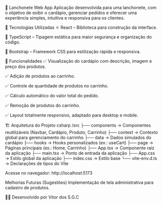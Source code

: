 🍔 Lanchonete Web App
Aplicação desenvolvida para uma lanchonete, com o objetivo de exibir o cardápio, gerenciar pedidos e oferecer uma experiência simples, intuitiva e responsiva para os clientes.

🚀 Tecnologias Utilizadas
⚛️ React – Biblioteca para construção da interface.

🔷 TypeScript – Tipagem estática para maior segurança e organização do código.

🎨 Bootstrap – Framework CSS para estilização rápida e responsiva.

🎯 Funcionalidades
✅ Visualização do cardápio com descrição, imagem e preço dos produtos.

✅ Adição de produtos ao carrinho.

✅ Controle de quantidade de produtos no carrinho.

✅ Cálculo automático do valor total do pedido.

✅ Remoção de produtos do carrinho.

✅ Layout totalmente responsivo, adaptado para desktop e mobile.

🏗️ Arquitetura do Projeto
csharp
/src
├── components      → Componentes reutilizáveis (Navbar, Cardápio, Produto, Carrinho)
├── context         → Contexto global para gerenciamento do carrinho
├── data            → Dados simulados do cardápio
├── hooks           → Hooks personalizados (ex.: useCart)
├── page            → Páginas principais (ex.: Home, Carrinho)
├── App.tsx         → Componente raiz da aplicação
├── main.tsx        → Ponto de entrada da aplicação
├── App.css         → Estilo global da aplicação
├── index.css       → Estilo base
└── vite-env.d.ts   → Declarações de tipos do Vite


Acesse no navegador:
 http://localhost:5173

Melhorias Futuras (Sugestões)
 Implementação de tela administrativa para cadastro de produtos.

🧑‍💻 Desenvolvido por
Vitor dos S.G.C
